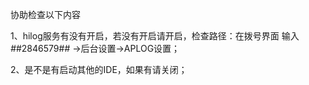 协助检查以下内容

1、hilog服务有没有开启，若没有开启请开启，检查路径：在拨号界面 输入 *#*#2846579#*#* ->后台设置->APLOG设置；

2、是不是有启动其他的IDE，如果有请关闭；